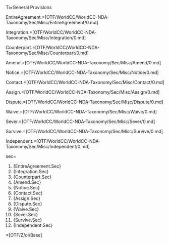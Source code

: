 Ti=General Provisions

EntireAgreement.=[OTF/WorldCC/WorldCC-NDA-Taxonomy/Sec/Misc/EntireAgreement/0.md]

Integration.=[OTF/WorldCC/WorldCC-NDA-Taxonomy/Sec/Misc/Integration/0.md]

Counterpart.=[OTF/WorldCC/WorldCC-NDA-Taxonomy/Sec/Misc/Counterpart/0.md]

Amend.=[OTF/WorldCC/WorldCC-NDA-Taxonomy/Sec/Misc/Amend/0.md]

Notice.=[OTF/WorldCC/WorldCC-NDA-Taxonomy/Sec/Misc/Notice/0.md]

Contact.=[OTF/WorldCC/WorldCC-NDA-Taxonomy/Sec/Misc/Contact/0.md]

Assign.=[OTF/WorldCC/WorldCC-NDA-Taxonomy/Sec/Misc/Assign/0.md]

Dispute.=[OTF/WorldCC/WorldCC-NDA-Taxonomy/Sec/Misc/Dispute/0.md]

Waive.=[OTF/WorldCC/WorldCC-NDA-Taxonomy/Sec/Misc/Waive/0.md]

Sever.=[OTF/WorldCC/WorldCC-NDA-Taxonomy/Sec/Misc/Sever/0.md]

Survive.=[OTF/WorldCC/WorldCC-NDA-Taxonomy/Sec/Misc/Survive/0.md]

Independent.=[OTF/WorldCC/WorldCC-NDA-Taxonomy/Sec/Misc/Independent/0.md]

sec=<ol class="secs-and"><li>{EntireAgreement.Sec}<li>{Integration.Sec}<li>{Counterpart.Sec}<li>{Amend.Sec}<li>{Notice.Sec}<li>{Contact.Sec}<li>{Assign.Sec}<li>{Dispute.Sec}<li>{Waive.Sec}<li>{Sever.Sec}<li>{Survive.Sec}<li>{Independent.Sec}</ol>

=[OTF/Z/ol/Base]
